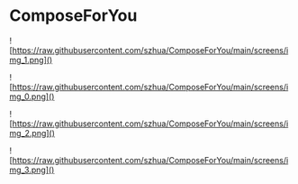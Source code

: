 # ComposeForYou

![https://raw.githubusercontent.com/szhua/ComposeForYou/main/screens/img_1.png]()

![https://raw.githubusercontent.com/szhua/ComposeForYou/main/screens/img_0.png]()

![https://raw.githubusercontent.com/szhua/ComposeForYou/main/screens/img_2.png]()

![https://raw.githubusercontent.com/szhua/ComposeForYou/main/screens/img_3.png]()

